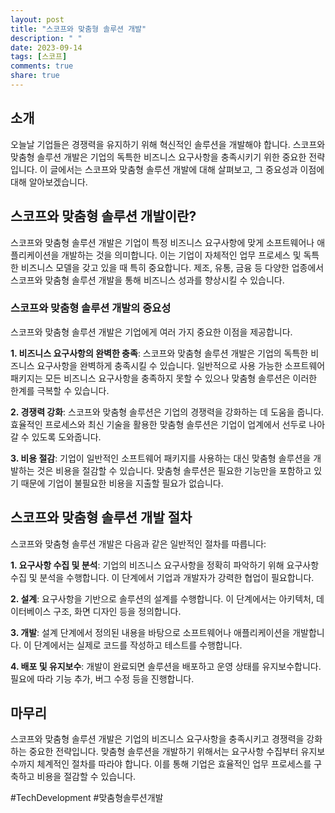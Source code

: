 ```yaml
---
layout: post
title: "스코프와 맞춤형 솔루션 개발"
description: " "
date: 2023-09-14
tags: [스코프]
comments: true
share: true
---
```


## 소개

오늘날 기업들은 경쟁력을 유지하기 위해 혁신적인 솔루션을 개발해야 합니다. 스코프와 맞춤형 솔루션 개발은 기업의 독특한 비즈니스 요구사항을 충족시키기 위한 중요한 전략입니다. 이 글에서는 스코프와 맞춤형 솔루션 개발에 대해 살펴보고, 그 중요성과 이점에 대해 알아보겠습니다.

## 스코프와 맞춤형 솔루션 개발이란?

스코프와 맞춤형 솔루션 개발은 기업이 특정 비즈니스 요구사항에 맞게 소프트웨어나 애플리케이션을 개발하는 것을 의미합니다. 이는 기업이 자체적인 업무 프로세스 및 독특한 비즈니스 모델을 갖고 있을 때 특히 중요합니다. 제조, 유통, 금융 등 다양한 업종에서 스코프와 맞춤형 솔루션 개발을 통해 비즈니스 성과를 향상시킬 수 있습니다.

### 스코프와 맞춤형 솔루션 개발의 중요성

스코프와 맞춤형 솔루션 개발은 기업에게 여러 가지 중요한 이점을 제공합니다.

**1. 비즈니스 요구사항의 완벽한 충족**: 스코프와 맞춤형 솔루션 개발은 기업의 독특한 비즈니스 요구사항을 완벽하게 충족시킬 수 있습니다. 일반적으로 사용 가능한 소프트웨어 패키지는 모든 비즈니스 요구사항을 충족하지 못할 수 있으나 맞춤형 솔루션은 이러한 한계를 극복할 수 있습니다.

**2. 경쟁력 강화**: 스코프와 맞춤형 솔루션은 기업의 경쟁력을 강화하는 데 도움을 줍니다. 효율적인 프로세스와 최신 기술을 활용한 맞춤형 솔루션은 기업이 업계에서 선두로 나아갈 수 있도록 도와줍니다.

**3. 비용 절감**: 기업이 일반적인 소프트웨어 패키지를 사용하는 대신 맞춤형 솔루션을 개발하는 것은 비용을 절감할 수 있습니다. 맞춤형 솔루션은 필요한 기능만을 포함하고 있기 때문에 기업이 불필요한 비용을 지출할 필요가 없습니다.

## 스코프와 맞춤형 솔루션 개발 절차

스코프와 맞춤형 솔루션 개발은 다음과 같은 일반적인 절차를 따릅니다:

**1. 요구사항 수집 및 분석**: 기업의 비즈니스 요구사항을 정확히 파악하기 위해 요구사항 수집 및 분석을 수행합니다. 이 단계에서 기업과 개발자가 강력한 협업이 필요합니다.

**2. 설계**: 요구사항을 기반으로 솔루션의 설계를 수행합니다. 이 단계에서는 아키텍처, 데이터베이스 구조, 화면 디자인 등을 정의합니다.

**3. 개발**: 설계 단계에서 정의된 내용을 바탕으로 소프트웨어나 애플리케이션을 개발합니다. 이 단계에서는 실제로 코드를 작성하고 테스트를 수행합니다.

**4. 배포 및 유지보수**: 개발이 완료되면 솔루션을 배포하고 운영 상태를 유지보수합니다. 필요에 따라 기능 추가, 버그 수정 등을 진행합니다.

## 마무리

스코프와 맞춤형 솔루션 개발은 기업의 비즈니스 요구사항을 충족시키고 경쟁력을 강화하는 중요한 전략입니다. 맞춤형 솔루션을 개발하기 위해서는 요구사항 수집부터 유지보수까지 체계적인 절차를 따라야 합니다. 이를 통해 기업은 효율적인 업무 프로세스를 구축하고 비용을 절감할 수 있습니다.

#TechDevelopment #맞춤형솔루션개발